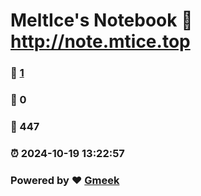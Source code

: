 # MeltIce's Notebook :link: http://note.mtice.top 
### :page_facing_up: [1](http://note.mtice.top/tag.html) 
### :speech_balloon: 0 
### :hibiscus: 447 
### :alarm_clock: 2024-10-19 13:22:57 
### Powered by :heart: [Gmeek](https://github.com/Meekdai/Gmeek)

